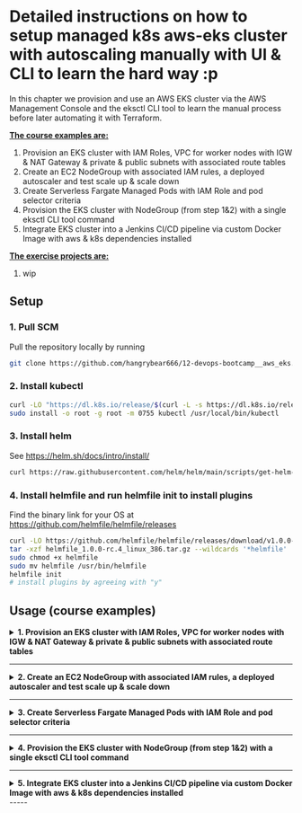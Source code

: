 # Detailed instructions on how to setup managed k8s aws-eks cluster with autoscaling manually with UI & CLI to learn the hard way :p

In this chapter we provision and use an AWS EKS cluster via the AWS Management Console and the eksctl CLI tool to learn the manual process before later automating it with Terraform.

<b><u>The course examples are:</u></b>
1. Provision an EKS cluster with IAM Roles, VPC for worker nodes with IGW & NAT Gateway & private & public subnets with associated route tables
2. Create an EC2 NodeGroup with associated IAM rules, a deployed autoscaler and test scale up & scale down
3. Create Serverless Fargate Managed Pods with IAM Role and pod selector criteria
4. Provision the EKS cluster with NodeGroup (from step 1&2) with a single eksctl CLI tool command
5. Integrate EKS cluster into a Jenkins CI/CD pipeline via custom Docker Image with aws & k8s dependencies installed

<b><u>The exercise projects are:</u></b>
1. wip

## Setup

### 1. Pull SCM

Pull the repository locally by running
```bash
git clone https://github.com/hangrybear666/12-devops-bootcamp__aws_eks.git
```

### 2. Install kubectl

```bash
curl -LO "https://dl.k8s.io/release/$(curl -L -s https://dl.k8s.io/release/stable.txt)/bin/linux/amd64/kubectl"
sudo install -o root -g root -m 0755 kubectl /usr/local/bin/kubectl
```

### 3. Install helm

See https://helm.sh/docs/intro/install/
```bash
curl https://raw.githubusercontent.com/helm/helm/main/scripts/get-helm-3 | bash
```

### 4. Install helmfile and run helmfile init to install plugins

Find the binary link for your OS at https://github.com/helmfile/helmfile/releases
```bash
curl -LO https://github.com/helmfile/helmfile/releases/download/v1.0.0-rc.4/helmfile_1.0.0-rc.4_linux_386.tar.gz
tar -xzf helmfile_1.0.0-rc.4_linux_386.tar.gz --wildcards '*helmfile'
sudo chmod +x helmfile
sudo mv helmfile /usr/bin/helmfile
helmfile init
# install plugins by agreeing with "y"
```

## Usage (course examples)

<details closed>
<summary><b>1. Provision an EKS cluster with IAM Roles, VPC for worker nodes with IGW & NAT Gateway & private & public subnets with associated route tables</b></summary>

#### a. Create IAM Role for EKS Cluster
IAM -> Roles -> Create role -> AWS Service -> EKS -> EKS Cluster (Use Case) -> Name "aws-console-eks-cluster-role" -> Next x3

#### b. Create VPC, Subnet, IGW, NAT Gateway, Security Group, Route Tables, Routes and Attachments with CloudFormation Template
CloudFormation -> Create Stack -> Choose an existing template -> Amazon S3 URL -> https://s3.us-west-2.amazonaws.com/amazon-eks/cloudformation/2020-10-29/amazon-eks-vpc-private-subnets.yaml
-> Stack name "aws-console-eks-vpc-stack" -> Next -> Next -> Submit

*NOTE:* The Documentation for setting up the VPC via CloudFormation can be found here: https://docs.aws.amazon.com/eks/latest/userguide/creating-a-vpc.html

- The VPC is designed to contain Kubernetes worker nodes, with both private and public subnets across two availability zones (AZs)
- It contains 2 private and 2 public subnets in two AZs.
- The 2 public subnets have **one** route tables associated with it that directs traffic to the IGW for internet connectivity.
- The public subnets also include a NAT gateway each, so instances in the private subnets can route egress to NAT gateway via route tables.
- The NAT gateway forwards the request to the IGW for outbound internet access, while keeping instances in the private subnet closed off for ingress.
- There are two private route tables because each private subnet routes internet-bound traffic through a different NAT Gateway. This allows for high availability and redundancy across multiple Availability Zones (AZs).
- A security group is created for controlling communication between the EKS control plane and worker nodes.

#### VPC and Networking
- **VPC**
- **Public Subnet 01**
- **Public Subnet 02**
- **Private Subnet 01**
- **Private Subnet 02**

#### Route Tables and Associations
- **Public Route Table**
- **Private Route Table 01**
- **Private Route Table 02**
- **Public Route**
- **Private Route 01**
- **Private Route 02**
- **Public Subnet 01 Route Table Association**
- **Public Subnet 02 Route Table Association**
- **Private Subnet 01 Route Table Association**
- **Private Subnet 02 Route Table Association**

#### Gateways and Attachments
- **Internet Gateway**
- **VPC Gateway Attachment**
- **NAT Gateway 01**
- **NAT Gateway 02**
- **NAT Gateway EIP 1**
- **NAT Gateway EIP 2**

### Security
- **Control Plane Security Group**

#### c. Save Outputs for EKS creation
Navigate to *Cloudformation -> "aws-console-eks-vpc-stack" -> Outputs* and note down the `VpcId` and `SecurityGroup` e.g. `vpc-04949f5326907d10f` & `sg-0fbe7eccb24716e60`

#### d. Create EKS cluster from management console
EKS -> Clusters -> Create EKS cluster -> Name: "aws-console-eks-cluster" -> Upgrade policy = Standard -> Secrets encryption (NO) -> Next -> VPC ID from step c) -> Select all subnets -> Security Group from step c) -> Cluster endpoint access = Public and Private -> Control plane logging (NONE) -> Prometheus Metrics (NONE) -> EKS Addons (kube-proxy, Amazon VPC CNI, CoreDNS) -> Next -> Create

#### e. Wait until cluster is ready and check health status
Wait (~10mins) until EKS control plane has been initialized and check for correct setup

```bash
aws eks update-kubeconfig --name aws-console-eks-cluster
cat ~/.kube/config
kubectl cluster-info
```

</details>

-----
<details closed>
<summary><b>2. Create an EC2 NodeGroup with associated IAM rules, a deployed autoscaler and test scale up & scale down</b></summary>

#### a. Create IAM Roles and Permissions for NodeGroups
IAM -> Roles -> Create Role -> Aws Service -> User Case (EC2) -> Add permission -> AmazonEKSWorkerNodePolicy & AmazonEC2ContainerRegistryReadOnly & AmazonEKS_CNI_Policy -> Role Name "aws-console-eks-ec2-nodegroup-policy" -> Create Role

*Note* See https://docs.aws.amazon.com/eks/latest/userguide/create-node-role.html for additional documentation

#### b. Create Security Group for SSH Access to Worker Nodes from restricted IPs
Security Groups -> Name "aws-console-eks-nodegroup-ssh-access" -> Select EKS VPC -> Inbound Rule (SSH) Port 22 with only my IP e.g. 3.79.46.109/32 -> Outbound Rule (Delete)

#### c. Create Node Group with preinstalled container runtime and kubernetes dependencies
EKS -> Clusters -> aws-console-eks-cluster -> Compute -> Add Node Group -> Name "aws-console-eks-ec2-node-group" -> Attach IAM role from step f) -> Amazon Linux 2 -> On-Demand -> t2.small -> 10GiB Disk size -> Desired size 3 / Minimum size 2 / Maximum size 3 / Maximum unavailable 1 -> Configure Remote Access (Yes) -> Allow remote access from selected Security Group from step g)

#### d. Configure Autoscaling by setting up a custom IAM policy
IAM -> Policies -> Create policy -> JSON -> Name "aws-console-eks-nodegroupAutoscalerPolicy" -> Create Policy -> Attach Policy -> aws-console-eks-ec2-nodegroup-policy
Apply the code from `autoscalingPermissions.json` but be sure to check the following documentation in case the Policies have changed:
 https://github.com/kubernetes/autoscaler/blob/master/cluster-autoscaler/cloudprovider/aws/README.md#full-cluster-autoscaler-features-policy-recommended

#### e. Deploy Autoscaler in EKS clusters kube-system namespace

- Check for newest yaml file here and overwrite the local `cluster-autoscaler-autodiscover.yaml` file: https://github.com/kubernetes/autoscaler/blob/master/cluster-autoscaler/cloudprovider/aws/examples/cluster-autoscaler-autodiscover.yaml
- Then replace the version tag of the autoscaler image with the corresponding version of your kubernetes cluster. You can find your cluster version by checking in AWS Console at EKS -> Clusters -> aws-console-eks-cluster
- Then navigate to https://github.com/kubernetes/autoscaler/tags and select the corresponding tag to replace `registry.k8s.io/autoscaling/cluster-autoscaler:v1.30.2` in `cluster-autoscaler-autodiscover.yaml` with the appropriate version.
- You might have to change the ssl-certs mount Path to support the Amazon Linux Version running on your worker nodes with e.g. `mountPath: /etc/ssl/certs/ca-bundle.crt`

**IMPORTANT** if you have given the eks cluster another name, then you have to replace this in `cluster-autoscaler-autodiscover.yaml` at the end of the line `- --node-group-auto-discovery=asg:tag=k8s.io/cluster-autoscaler/enabled,k8s.io/cluster-autoscaler/aws-console-eks-cluster`

```bash
kubectl apply -f cluster-autoscaler-autodiscover.yaml
kubectl get all -n kube-system
kubectl get nodes
```

#### f. Scale Down NodeGroup by decreasing the desired size to 1

Change the desired size to e.g. 1 and check the autoscaler logs for changes.

EKS -> Clusters -> aws-console-eks-cluster -> Node groups -> aws-console-eks-ec2-node-group -> Edit node group
```bash
# replace with your pod id
kubectl logs deployment.apps/cluster-autoscaler -n kube-system
kubectl get nodes -w # watch continuously
```

#### g. Create nginx deployment with LoadBalancer to check public availability of Pod Service

The following deployment automatically creates a publicly available Load Balancer under EC2 -> Load balancers which is situated in both public subnets (where individual nodes reside in either one)
```bash
kubectl apply -f nginx-deployment.yaml
```

Navigate to your Load Balancer public DNS name and check ingress capability.

 #### h. Create 30 replicas of nginx to check scale up, then delete pods to watch scale down

Then change replica count to 30 in `nginx-deployment.yaml` and run the apply command again. The autoscaler should now provision up to the maximum number of nodes (3) in order to start all pods.
```bash
# change replicas to 30
kubectl apply -f nginx-deployment.yaml
kubectl logs deployment.apps/cluster-autoscaler -n kube-system
kubectl get pods -w # watch continuously
kubectl get nodes
# clean up and watch scale down
kubectl delete -f nginx-deployment.yaml
kubectl logs deployment.apps/cluster-autoscaler -n kube-system
kubectl get nodes
```


</details>

-----

<details closed>
<summary><b>3. Create Serverless Fargate Managed Pods with IAM Role and pod selector criteria</b></summary>

#### a. Create IAM Role for EKS Fargate
IAM -> Roles -> Create role -> AWS Service -> EKS -> EKS - Fargate Pod (Use Case) -> Name "aws-console-eks-fargate-pod-role" -> Next x3

#### b. Create Fargate Profile in EKS Cluster
EKS -> Clusters -> aws-console-eks-cluster -> Compute -> Add Fargate Profile -> Name "aws-console-eks-fargate-profile" -> Select Private Subnets -> Namespace "dev-fargate" -> Match Labels key:value = profile:fargate
*NOTE:* Even though Fargate managed service runs in its own AWS VPC, our pods will have an internal IP address within our cluster, pulling from the private subnet CIDR range

#### c. Deploy nginx with fargate namespace and label selectors

*NOTE:* all pods are deployed in their own fargate node running in a separate VM
```bash
kubectl create ns dev-fargate
kubectl apply -f nginx-deployment-fargate.yaml
kubectl get pods -n dev-fargate -w
kubectl get nodes
# delete
kubectl delete -f nginx-deployment-fargate.yaml
kubectl delete ns dev-fargate
```

</details>

-----

<details closed>
<summary><b>4. Provision the EKS cluster with NodeGroup (from step 1&2) with a single eksctl CLI tool command</b></summary>

#### a. Delete all resources created in prior steps

#### b. Install eksctl
```bash
mkdir ~/eksinstall/ && cd ~/eksinstall/
ARCH=amd64
PLATFORM=$(uname -s)_$ARCH
curl -sLO "https://github.com/eksctl-io/eksctl/releases/latest/download/eksctl_$PLATFORM.tar.gz"
tar -xzf eksctl_$PLATFORM.tar.gz -C /tmp && rm eksctl_$PLATFORM.tar.gz
sudo mv /tmp/eksctl /usr/local/bin
cd - && sudo rm -rf ~/eksinstall/
```

#### c. Create Cluster via CLI

```bash
eksctl create cluster \
  --name aws-eksctl-cluster \
  --version 1.30 \
  --region eu-central-1 \
  --nodegroup-name aws-eksctl-nodeGroup \
  --node-type t2.small \
  --nodes 2 \
  --nodes-min 1 \
  --nodes-max 3 \

```

</details>

-----

<details closed>
<summary><b>5. Integrate EKS cluster into a Jenkins CI/CD pipeline via custom Docker Image with aws & k8s dependencies installed</b></summary>

#### a. Build and Push a Docker container to ECR that includes aws-iam-authenticator and kubectl for jenkins to use as an agent
```bash
docker build -f Dockerfile -t aws-iam-auth-k8s:0.1 .
docker tag aws-iam-auth-k8s:0.1 010928217051.dkr.ecr.eu-central-1.amazonaws.com/k8s-imgs:aws-iam-auth-k8s-0.1
docker push 010928217051.dkr.ecr.eu-central-1.amazonaws.com/k8s-imgs:aws-iam-auth-k8s-0.1
```

#### b. Retrieve information about your cluster and add it to the aws-iam-auth config file
- Change the endpoint url in `aws-iam-authenticator-config.yaml` at `clusters.cluster.server` to your own after retrieving it in the aws cli
- Change the cluster name at the bottom under args in case you named your cluster something else other than in step 4c)
- Retrieve `certificate-authority-data` from your kube/config that has been set up by eksctl after cluster creation and add it to `clusters.cluster.certificate-authority-data`

```bash
# retrieve endpoint url
aws eks describe-cluster --name aws-eksctl-cluster --query 'cluster.endpoint'
# retrieve certificate data for the cluster matching your endpoint url
cat ~/.kube/config
```

#### c. Configure Credentials on Jenkins for AWS, Git, Docker Hub, and Kubernetes

**Create Secrets**
- Create Username:Password with the id `docker-hub-repo` containing your user and API Token as password
- Create Username:Password with the id `git-creds` with either your username or jenkins and an API Token as password
- Create Username:Password with the id `aws-ecr-creds` with username `AWS` and the password received via `aws ecr get-login-password --region eu-central-1` command
- Create Secret Text with the id `aws_access_key_id` with your AWS IAM Account's Access Key ID (or better a dedicated Jenkins IAM Account)
- Create Secret Text with the id `aws_secret_access_key` with your AWS IAM Account's Secret Access Key (or better a dedicated Jenkins IAM Account)
- Create Secret File with the id `aws-iam-authenticator-config` with your updated `aws-iam-authenticator-config.yaml` from step b) acting as your .kube/config file

**Configure Jenkins/file**
- Add Maven Plugin under Manage Jenkins -> Tools -> Maven and name it Maven.
- Change DOCKER_HUB_REPO_URL in Jenkins UI Parameters or the Jenkinsfile to your own

#### d. Create multibranch Jenkins Pipeline with this repository as source and Jenkinsfile located in java-app/Jenkinsfile

- Replace the environment variables in `java-app/Jenkinsfile` with your own repositories (Docker Hub / ECR)

#### e.

```bash
#debug
ssh jenkins-runner@172.105.75.118
```


</details>
-----